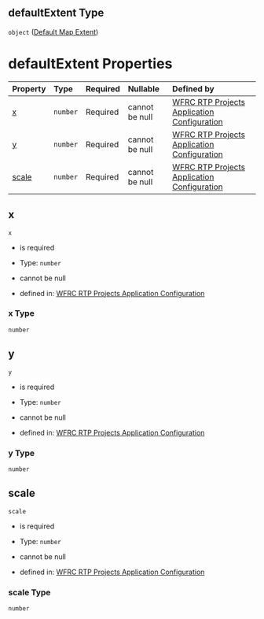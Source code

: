 ## defaultExtent Type

`object` ([Default Map Extent](config-properties-default-map-extent.md))

# defaultExtent Properties

| Property        | Type     | Required | Nullable       | Defined by                                                                                                                                                                                                    |
| :-------------- | :------- | :------- | :------------- | :------------------------------------------------------------------------------------------------------------------------------------------------------------------------------------------------------------ |
| [x](#x)         | `number` | Required | cannot be null | [WFRC RTP Projects Application Configuration](config-properties-default-map-extent-properties-x.md "https://wfrc.org/rtp-2023-adopted-map/config.schema.json#/properties/defaultExtent/properties/x")         |
| [y](#y)         | `number` | Required | cannot be null | [WFRC RTP Projects Application Configuration](config-properties-default-map-extent-properties-y.md "https://wfrc.org/rtp-2023-adopted-map/config.schema.json#/properties/defaultExtent/properties/y")         |
| [scale](#scale) | `number` | Required | cannot be null | [WFRC RTP Projects Application Configuration](config-properties-default-map-extent-properties-scale.md "https://wfrc.org/rtp-2023-adopted-map/config.schema.json#/properties/defaultExtent/properties/scale") |

## x



`x`

* is required

* Type: `number`

* cannot be null

* defined in: [WFRC RTP Projects Application Configuration](config-properties-default-map-extent-properties-x.md "https://wfrc.org/rtp-2023-adopted-map/config.schema.json#/properties/defaultExtent/properties/x")

### x Type

`number`

## y



`y`

* is required

* Type: `number`

* cannot be null

* defined in: [WFRC RTP Projects Application Configuration](config-properties-default-map-extent-properties-y.md "https://wfrc.org/rtp-2023-adopted-map/config.schema.json#/properties/defaultExtent/properties/y")

### y Type

`number`

## scale



`scale`

* is required

* Type: `number`

* cannot be null

* defined in: [WFRC RTP Projects Application Configuration](config-properties-default-map-extent-properties-scale.md "https://wfrc.org/rtp-2023-adopted-map/config.schema.json#/properties/defaultExtent/properties/scale")

### scale Type

`number`
